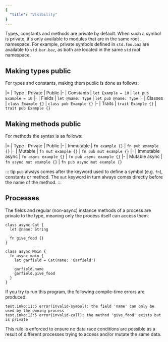 ```yaml
---
{
  "title": "Visibility"
}
---
```


Types, constants and methods are private by default. When such a symbol is
private, it's only available to modules that are in the same root namespace.
For example, private symbols defined in `std.foo.baz` are available to
`std.bar.baz`, as both are located in the same `std` root namespace.

## Making types public

For types and constants, making them public is done as follows:

|=
| Type
| Private
| Public
|-
| Constants
| `let Example = 10`
| `let pub Example = 10`
|-
| Fields
| `let @name: Type`
| `let pub @name: Type`
|-
| Classes
| `class Example {}`
| `class pub Example {}`
|-
| Traits
| `trait Example {}`
| `trait pub Example {}`

## Making methods public

For methods the syntax is as follows:

|=
| Type
| Private
| Public
|-
| Immutable
| `fn example {}`
| `fn pub example {}`
|-
| Mutable
| `fn mut example {}`
| `fn pub mut example {}`
|-
| Immutable async
| `fn async example {}`
| `fn pub async example {}`
|-
| Mutable async
| `fn async mut example {}`
| `fn pub async mut example {}`

::: tip
`pub` always comes after the keyword used to define a symbol (e.g. `fn`),
constants or method. The `mut` keyword in turn always comes directly before the
name of the method.
:::

## Processes

The fields and regular (non-async) instance methods of a process are private to
the type, meaning only the process itself can access them:

```inko
class async Cat {
  let @name: String

  fn give_food {}
}

class async Main {
  fn async main {
    let garfield = Cat(name: 'Garfield')

    garfield.name
    garfield.give_food
  }
}
```

If you try to run this program, the following compile-time errors are produced:

```
test.inko:11:5 error(invalid-symbol): the field 'name' can only be used by the owning process
test.inko:12:5 error(invalid-call): the method 'give_food' exists but is private
```

This rule is enforced to ensure no data race conditions are possible as a result
of different processes trying to access and/or mutate the same data.
